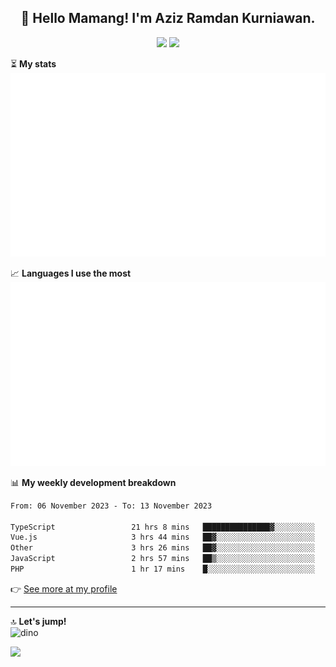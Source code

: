 <h2 align="center">👋 Hello Mamang! I'm Aziz Ramdan Kurniawan.</h2>  
<p align="center">
  <img src="https://komarev.com/ghpvc/?username=azizramdan">
  <img src="https://wakatime.com/badge/user/90056fa0-4c31-4eca-954e-2a3ac05896f9.svg">
</p>
    
⏳ **My stats**  
![](https://raw.githubusercontent.com/azizramdan/github-stats/master/generated/overview.svg#gh-dark-mode-only)

📈 **Languages I use the most**  
![](https://raw.githubusercontent.com/azizramdan/github-stats/master/generated/languages.svg#gh-dark-mode-only)

📊 **My weekly development breakdown**
<!--START_SECTION:waka-->

```txt
From: 06 November 2023 - To: 13 November 2023

TypeScript                 21 hrs 8 mins   ███████████████▓░░░░░░░░░   62.59 %
Vue.js                     3 hrs 44 mins   ██▓░░░░░░░░░░░░░░░░░░░░░░   11.06 %
Other                      3 hrs 26 mins   ██▓░░░░░░░░░░░░░░░░░░░░░░   10.20 %
JavaScript                 2 hrs 57 mins   ██▒░░░░░░░░░░░░░░░░░░░░░░   08.75 %
PHP                        1 hr 17 mins    █░░░░░░░░░░░░░░░░░░░░░░░░   03.83 %
```

<!--END_SECTION:waka-->
👉 [See more at my profile](https://wakatime.com/@azizramdan)
***
🔝 **Let's jump!**  
![dino](https://raw.githubusercontent.com/azizramdan/azizramdan/master/dino.gif)  

![](https://hit.yhype.me/github/profile?user_id=27954794)
